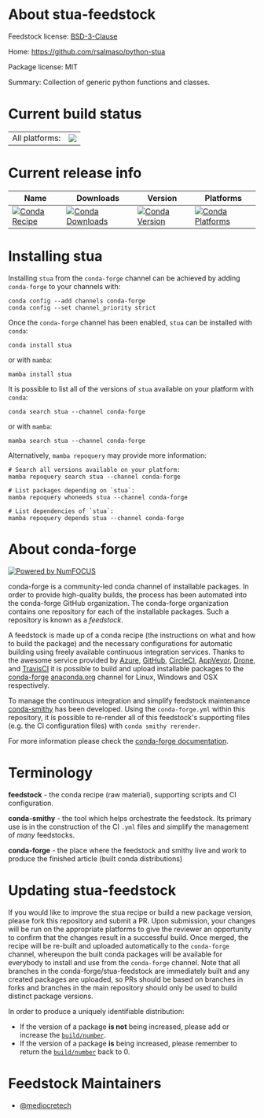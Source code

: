 About stua-feedstock
====================

Feedstock license: [BSD-3-Clause](https://github.com/conda-forge/stua-feedstock/blob/main/LICENSE.txt)

Home: https://github.com/rsalmaso/python-stua

Package license: MIT

Summary: Collection of generic python functions and classes.

Current build status
====================


<table><tr><td>All platforms:</td>
    <td>
      <a href="https://dev.azure.com/conda-forge/feedstock-builds/_build/latest?definitionId=21654&branchName=main">
        <img src="https://dev.azure.com/conda-forge/feedstock-builds/_apis/build/status/stua-feedstock?branchName=main">
      </a>
    </td>
  </tr>
</table>

Current release info
====================

| Name | Downloads | Version | Platforms |
| --- | --- | --- | --- |
| [![Conda Recipe](https://img.shields.io/badge/recipe-stua-green.svg)](https://anaconda.org/conda-forge/stua) | [![Conda Downloads](https://img.shields.io/conda/dn/conda-forge/stua.svg)](https://anaconda.org/conda-forge/stua) | [![Conda Version](https://img.shields.io/conda/vn/conda-forge/stua.svg)](https://anaconda.org/conda-forge/stua) | [![Conda Platforms](https://img.shields.io/conda/pn/conda-forge/stua.svg)](https://anaconda.org/conda-forge/stua) |

Installing stua
===============

Installing `stua` from the `conda-forge` channel can be achieved by adding `conda-forge` to your channels with:

```
conda config --add channels conda-forge
conda config --set channel_priority strict
```

Once the `conda-forge` channel has been enabled, `stua` can be installed with `conda`:

```
conda install stua
```

or with `mamba`:

```
mamba install stua
```

It is possible to list all of the versions of `stua` available on your platform with `conda`:

```
conda search stua --channel conda-forge
```

or with `mamba`:

```
mamba search stua --channel conda-forge
```

Alternatively, `mamba repoquery` may provide more information:

```
# Search all versions available on your platform:
mamba repoquery search stua --channel conda-forge

# List packages depending on `stua`:
mamba repoquery whoneeds stua --channel conda-forge

# List dependencies of `stua`:
mamba repoquery depends stua --channel conda-forge
```


About conda-forge
=================

[![Powered by
NumFOCUS](https://img.shields.io/badge/powered%20by-NumFOCUS-orange.svg?style=flat&colorA=E1523D&colorB=007D8A)](https://numfocus.org)

conda-forge is a community-led conda channel of installable packages.
In order to provide high-quality builds, the process has been automated into the
conda-forge GitHub organization. The conda-forge organization contains one repository
for each of the installable packages. Such a repository is known as a *feedstock*.

A feedstock is made up of a conda recipe (the instructions on what and how to build
the package) and the necessary configurations for automatic building using freely
available continuous integration services. Thanks to the awesome service provided by
[Azure](https://azure.microsoft.com/en-us/services/devops/), [GitHub](https://github.com/),
[CircleCI](https://circleci.com/), [AppVeyor](https://www.appveyor.com/),
[Drone](https://cloud.drone.io/welcome), and [TravisCI](https://travis-ci.com/)
it is possible to build and upload installable packages to the
[conda-forge](https://anaconda.org/conda-forge) [anaconda.org](https://anaconda.org/)
channel for Linux, Windows and OSX respectively.

To manage the continuous integration and simplify feedstock maintenance
[conda-smithy](https://github.com/conda-forge/conda-smithy) has been developed.
Using the ``conda-forge.yml`` within this repository, it is possible to re-render all of
this feedstock's supporting files (e.g. the CI configuration files) with ``conda smithy rerender``.

For more information please check the [conda-forge documentation](https://conda-forge.org/docs/).

Terminology
===========

**feedstock** - the conda recipe (raw material), supporting scripts and CI configuration.

**conda-smithy** - the tool which helps orchestrate the feedstock.
                   Its primary use is in the construction of the CI ``.yml`` files
                   and simplify the management of *many* feedstocks.

**conda-forge** - the place where the feedstock and smithy live and work to
                  produce the finished article (built conda distributions)


Updating stua-feedstock
=======================

If you would like to improve the stua recipe or build a new
package version, please fork this repository and submit a PR. Upon submission,
your changes will be run on the appropriate platforms to give the reviewer an
opportunity to confirm that the changes result in a successful build. Once
merged, the recipe will be re-built and uploaded automatically to the
`conda-forge` channel, whereupon the built conda packages will be available for
everybody to install and use from the `conda-forge` channel.
Note that all branches in the conda-forge/stua-feedstock are
immediately built and any created packages are uploaded, so PRs should be based
on branches in forks and branches in the main repository should only be used to
build distinct package versions.

In order to produce a uniquely identifiable distribution:
 * If the version of a package **is not** being increased, please add or increase
   the [``build/number``](https://docs.conda.io/projects/conda-build/en/latest/resources/define-metadata.html#build-number-and-string).
 * If the version of a package **is** being increased, please remember to return
   the [``build/number``](https://docs.conda.io/projects/conda-build/en/latest/resources/define-metadata.html#build-number-and-string)
   back to 0.

Feedstock Maintainers
=====================

* [@mediocretech](https://github.com/mediocretech/)

